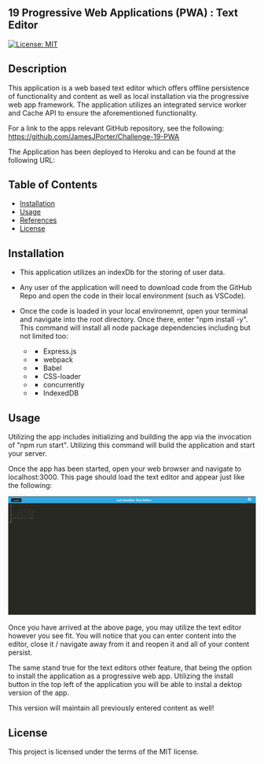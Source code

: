 ## 19 Progressive Web Applications (PWA) : Text Editor

[![License: MIT](https://img.shields.io/badge/License-MIT-yellow.svg)](https://opensource.org/licenses/MIT)

## Description

This application is a web based text editor which offers offline persistence of functionality and content as well as local installation via the progressive web app framework. The application utilizes an integrated service worker and Cache API to ensure the aforementioned functionality. 

For a link to the apps relevant GitHub repository, see the following: https://github.com/JamesJPorter/Challenge-19-PWA

The Application has been deployed to Heroku and can be found at the following URL: 

## Table of Contents

* [Installation](#installation)
* [Usage](#usage)
* [References](#references)
* [License](#license)

## Installation

* This application utilizes an indexDb for the storing of user data. 

* Any user of the application will need to download code from the GitHub Repo and open the code in their local environment (such as VSCode). 

* Once the code is loaded in your local environemnt, open your terminal and navigate into the root directory. Once there, enter "npm install -y". This command will install all node package dependencies including but not limited too: 
    - - Express.js
    - - webpack
    - - Babel
    - - CSS-loader 
    - - concurrently 
    - - IndexedDB      

## Usage

Utilizing the app includes initializing and building the app via the invocation of "npm run start". Utilizing this command will build the application and start your server.

Once the app has been started, open your web browser and navigate to localhost:3000. This page should load the text editor and appear just like the following: 

![Text Editor Landing Page](/Assets/Text-Editor-landing-page.png)

Once you have arrived at the above page, you may utilize the text editor however you see fit. You will notice that you can enter content into the editor, close it / navigate away from it and reopen it and all of your content persist. 

The same stand true for the text editors other feature, that being the option to install the application as a progressive web app. Utilizing the install button in the top left of the application you will be able to instal a dektop version of the app.

This version will maintain all previously entered content as well!
 
## License

This project is licensed under the terms of the MIT license.